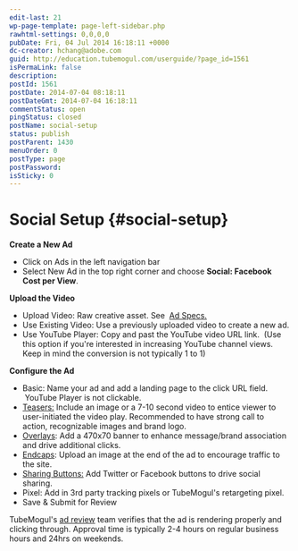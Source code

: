 ```yaml
---
edit-last: 21
wp-page-template: page-left-sidebar.php
rawhtml-settings: 0,0,0,0
pubDate: Fri, 04 Jul 2014 16:18:11 +0000
dc-creator: hchang@adobe.com
guid: http://education.tubemogul.com/userguide/?page_id=1561
isPermaLink: false
description: 
postId: 1561
postDate: 2014-07-04 08:18:11
postDateGmt: 2014-07-04 16:18:11
commentStatus: open
pingStatus: closed
postName: social-setup
status: publish
postParent: 1430
menuOrder: 0
postType: page
postPassword: 
isSticky: 0
---
```


# Social Setup {#social-setup}

**Create a New Ad**

* Click on Ads in the left navigation bar
* Select New Ad in the top right corner and&nbsp;choose&nbsp;**Social: Facebook Cost per View**.

**Upload the Video**

* Upload Video: Raw creative asset. See&nbsp; [Ad Specs.](../user-guide/planning/ad-formats/ad-specs/user-guideplanningad-formatsad-specs.md)
* Use Existing Video: Use a previously uploaded video to create a new ad.
* Use YouTube Player: Copy and past the YouTube video URL link. &nbsp;(Use this option if you're interested in increasing YouTube channel views. Keep in mind the conversion is not typically 1 to 1)

**Configure the Ad**

* Basic: Name your ad and add a landing page to the click URL field. &nbsp;YouTube Player is not clickable.
* [Teasers:](/user-guide/execution/ad-unit-setup/teasers-endcaps/) Include an image or a 7-10 second video to entice viewer to user-initiated&nbsp;the video play. Recommended to have strong call to action, recognizable images and brand logo.
* [Overlays](../user-guide/execution/ad-unit-setup/overlay/user-guideexecutionad-unit-setupoverlay.md): Add a 470x70 banner to enhance message/brand association and drive additional clicks.
* [Endcaps](/user-guide/execution/ad-unit-setup/teasers-endcaps/): Upload an image at the end of the ad to encourage traffic to the site.
* [Sharing Buttons:](../user-guide/execution/ad-unit-setup/sharing-buttons/user-guideexecutionad-unit-setupsharing-buttons.md) Add Twitter or Facebook buttons to drive social sharing.
* Pixel: Add in 3rd party tracking pixels or TubeMogul's retargeting pixel.
* Save & Submit for Review

TubeMogul's [ad review](../user-guide/execution/ad-unit-setup/ad-reviews/user-guideexecutionad-unit-setupad-reviews.md) team verifies that the ad is rendering properly and clicking through. Approval time is typically 2-4 hours on regular business hours and 24hrs on weekends. 